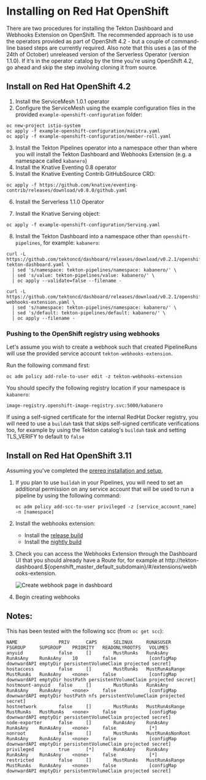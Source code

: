# Installing on Red Hat OpenShift

There are two procedures for installing the Tekton Dashboard and Webhooks Extension on OpenShift. The recommended approach is to use the operators provided as part of OpenShift 4.2 - but a couple of command-line based steps are currently required. Also note that this uses a (as of the 24th of October) unreleased version of the Serverless Operator (version 1.1.0). If it's in the operator catalog by the time you're using OpenShift 4.2, go ahead and skip the step involving cloning it from source.

## Install on Red Hat OpenShift 4.2

1. Install the ServiceMesh 1.0.1 operator
2. Configure the ServiceMesh using the example configuration files in the provided `example-openshift-configuration` folder:

```
oc new-project istio-system
oc apply -f example-openshift-configuration/maistra.yaml
oc apply -f example-openshift-configuration/member-roll.yaml
```   

3. Install the Tekton Pipelines operator into a namespace other than where you will install the Tekton Dashboard and Webhooks Extension (e.g. a namespace called `kabanero`)
4. Install the Knative Eventing 0.8 operator
5. Install the Knative Eventing Contrib GitHubSource CRD:

`oc apply -f https://github.com/knative/eventing-contrib/releases/download/v0.8.0/github.yaml`

6. Install the Serverless 1.1.0 Operator

7. Install the Knative Serving object:

`oc apply -f example-openshift-configuration/Serving.yaml`

8. Install the Tekton Dashboard into a namespace other than `openshift-pipelines`, for example: `kabanero`:

```
curl -L https://github.com/tektoncd/dashboard/releases/download/v0.2.1/openshift-tekton-dashboard.yaml \
  | sed 's/namespace: tekton-pipelines/namespace: kabanero/' \
  | sed 's/value: tekton-pipelines/value: kabanero/' \
  | oc apply --validate=false --filename -
```

```
curl -L https://github.com/tektoncd/dashboard/releases/download/v0.2.1/openshift-webhooks-extension.yaml \
  | sed 's/namespace: tekton-pipelines/namespace: kabanero/' \
  | sed 's/default: tekton-pipelines/default: kabanero/' \
  | oc apply --filename -
```

### Pushing to the OpenShift registry using webhooks

Let's assume you wish to create a webhook such that created PipelineRuns will use the provided service account `tekton-webhooks-extension`.

Run the following command first:

`oc adm policy add-role-to-user edit -z tekton-webhooks-extension`

You should specify the following registry location if your namespace is `kabanero`:

`image-registry.openshift-image-registry.svc:5000/kabanero`

If using a self-signed certificate for the internal RedHat Docker registry, you will need to use a `buildah` task that skips self-signed certificate verifications too, for example by using the Tekton catalog's `buildah` task and setting TLS_VERIFY to default to `false`

## Install on Red Hat OpenShift 3.11

Assuming you've completed the [prereq installation and setup](./InstallPrereqs.md),

1. If you plan to use `buildah` in your Pipelines, you will need to set an additional permission on any service account that will be used to run a pipeline by using the following command:

      ```
      oc adm policy add-scc-to-user privileged -z [service_account_name] -n [namespace]
      ```

2. Install the webhooks extension:

      - Install the [release build](./InstallReleaseBuild.md)
      - Install the [nightly build](./InstallNightlyBuild.md)

3. Check you can access the Webhooks Extension through the Dashboard UI that you should already have a Route for, for example at http://tekton-dashboard.${openshift_master_default_subdomain}/#/extensions/webhooks-extension.

    ![Create webhook page in dashboard](./images/createWebhook.png?raw=true "Create webhook page in dashboard")

4. Begin creating webhooks


## Notes:

This has been tested with the following scc (from `oc get scc`):

```
NAME               PRIV      CAPS      SELINUX     RUNASUSER          FSGROUP     SUPGROUP    PRIORITY   READONLYROOTFS   VOLUMES
anyuid             false     []        MustRunAs   RunAsAny           RunAsAny    RunAsAny    10         false            [configMap downwardAPI emptyDir persistentVolumeClaim projected secret]
hostaccess         false     []        MustRunAs   MustRunAsRange     MustRunAs   RunAsAny    <none>     false            [configMap downwardAPI emptyDir hostPath persistentVolumeClaim projected secret]
hostmount-anyuid   false     []        MustRunAs   RunAsAny           RunAsAny    RunAsAny    <none>     false            [configMap downwardAPI emptyDir hostPath nfs persistentVolumeClaim projected secret]
hostnetwork        false     []        MustRunAs   MustRunAsRange     MustRunAs   MustRunAs   <none>     false            [configMap downwardAPI emptyDir persistentVolumeClaim projected secret]
node-exporter      false     []        RunAsAny    RunAsAny           RunAsAny    RunAsAny    <none>     false            [*]
nonroot            false     []        MustRunAs   MustRunAsNonRoot   RunAsAny    RunAsAny    <none>     false            [configMap downwardAPI emptyDir persistentVolumeClaim projected secret]
privileged         true      [*]       RunAsAny    RunAsAny           RunAsAny    RunAsAny    <none>     false            [*]
restricted         false     []        MustRunAs   MustRunAsRange     MustRunAs   RunAsAny    <none>     false            [configMap downwardAPI emptyDir persistentVolumeClaim projected secret]
```
